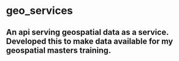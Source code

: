 # geo_services

## An api serving geospatial data as a service. Developed this to make data available for my geospatial masters training.
